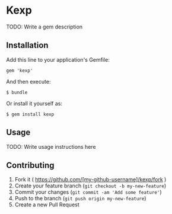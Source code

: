 # Kexp

TODO: Write a gem description

## Installation

Add this line to your application's Gemfile:

    gem 'kexp'

And then execute:

    $ bundle

Or install it yourself as:

    $ gem install kexp

## Usage

TODO: Write usage instructions here

## Contributing

1. Fork it ( https://github.com/[my-github-username]/kexp/fork )
2. Create your feature branch (`git checkout -b my-new-feature`)
3. Commit your changes (`git commit -am 'Add some feature'`)
4. Push to the branch (`git push origin my-new-feature`)
5. Create a new Pull Request
